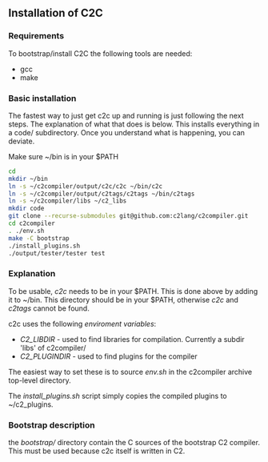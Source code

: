 ## Installation of C2C

### Requirements

To bootstrap/install C2C the following tools are needed:

* gcc
* make


### Basic installation

The fastest way to just get c2c up and running is just following the
next steps. The explanation of what that does is below. This installs
everything in a code/ subdirectory. Once you understand what is happening,
you can deviate.

Make sure ~/bin is in your $PATH

```bash
cd
mkdir ~/bin
ln -s ~/c2compiler/output/c2c/c2c ~/bin/c2c
ln -s ~/c2compiler/output/c2tags/c2tags ~/bin/c2tags
ln -s ~/c2compiler/libs ~/c2_libs
mkdir code
git clone --recurse-submodules git@github.com:c2lang/c2compiler.git
cd c2compiler
. ./env.sh
make -C bootstrap
./install_plugins.sh
./output/tester/tester test
```

### Explanation

To be usable, *c2c* needs to be in your $PATH. This is done above by adding it to ~/bin. This
directory should be in your $PATH, otherwise *c2c* and *c2tags* cannot be found.

c2c uses the following _enviroment variables_:

* _C2_LIBDIR_ - used to find libraries for compilation. Currently a subdir 'libs' of c2compiler/
* _C2_PLUGINDIR_ - used to find plugins for the compiler

The easiest way to set these is to source *env.sh* in the c2compiler archive top-level directory.

The _install_plugins.sh_ script simply copies the compiled plugins to ~/c2_plugins.


### Bootstrap description

the _bootstrap/_ directory contain the C sources of the bootstrap C2 compiler. This must be
used because c2c itself is written in C2.

